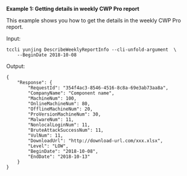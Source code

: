**Example 1: Getting details in weekly CWP Pro report**

This example shows you how to get the details in the weekly CWP Pro report.

Input: 

```
tccli yunjing DescribeWeeklyReportInfo --cli-unfold-argument  \
    --BeginDate 2018-10-08
```

Output: 
```
{
    "Response": {
        "RequestId": "354f4ac3-8546-4516-8c8a-69e3ab73aa8a",
        "CompanyName": "Component name",
        "MachineNum": 100,
        "OnlineMachineNum": 80,
        "OfflineMachineNum": 20,
        "ProVersionMachineNum": 30,
        "MalwareNum": 11,
        "NonlocalLoginNum": 11,
        "BruteAttackSuccessNum": 11,
        "VulNum": 11,
        "DownloadUrl": "http://download-url.com/xxx.xlsx",
        "Level": "LOW",
        "BeginDate": "2018-10-08",
        "EndDate": "2018-10-13"
    }
}
```

